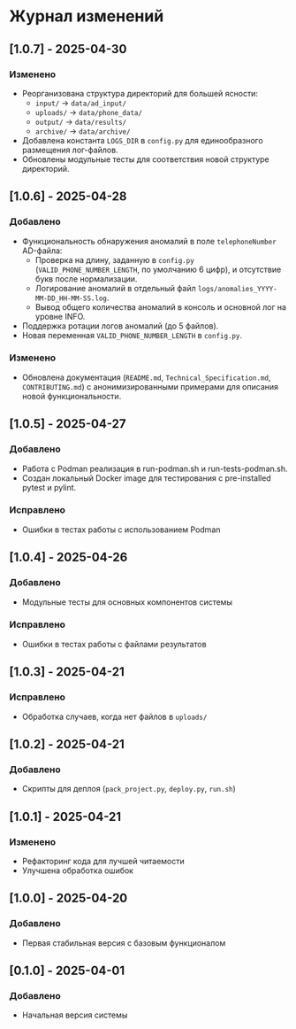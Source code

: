 # Журнал изменений

## [1.0.7] - 2025-04-30

### Изменено

- Реорганизована структура директорий для большей ясности:
  - `input/` → `data/ad_input/`
  - `uploads/` → `data/phone_data/`
  - `output/` → `data/results/`
  - `archive/` → `data/archive/`
- Добавлена константа `LOGS_DIR` в `config.py` для единообразного размещения лог-файлов.
- Обновлены модульные тесты для соответствия новой структуре директорий.

## [1.0.6] - 2025-04-28

### Добавлено

- Функциональность обнаружения аномалий в поле `telephoneNumber` AD-файла:
  - Проверка на длину, заданную в `config.py` (`VALID_PHONE_NUMBER_LENGTH`, по умолчанию 6 цифр), и отсутствие букв после нормализации.
  - Логирование аномалий в отдельный файл `logs/anomalies_YYYY-MM-DD_HH-MM-SS.log`.
  - Вывод общего количества аномалий в консоль и основной лог на уровне INFO.
- Поддержка ротации логов аномалий (до 5 файлов).
- Новая переменная `VALID_PHONE_NUMBER_LENGTH` в `config.py`.

### Изменено

- Обновлена документация (`README.md`, `Technical_Specification.md`, `CONTRIBUTING.md`) с анонимизированными примерами для описания новой функциональности.

## [1.0.5] - 2025-04-27

### Добавлено

- Работа с Podman реализация в run-podman.sh и run-tests-podman.sh.
- Создан локальный Docker image для тестирования с pre-installed pytest и pylint.

### Исправлено

- Ошибки в тестах работы с использованием Podman

## [1.0.4] - 2025-04-26

### Добавлено

- Модульные тесты для основных компонентов системы

### Исправлено

- Ошибки в тестах работы с файлами результатов

## [1.0.3] - 2025-04-21

### Исправлено

- Обработка случаев, когда нет файлов в `uploads/`

## [1.0.2] - 2025-04-21

### Добавлено

- Скрипты для деплоя (`pack_project.py`, `deploy.py`, `run.sh`)

## [1.0.1] - 2025-04-21

### Изменено

- Рефакторинг кода для лучшей читаемости
- Улучшена обработка ошибок

## [1.0.0] - 2025-04-20

### Добавлено

- Первая стабильная версия с базовым функционалом

## [0.1.0] - 2025-04-01

### Добавлено

- Начальная версия системы
